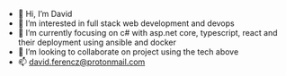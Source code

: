 - 👋 Hi, I’m David
- 👀 I’m interested in full stack web development and devops
- 🌱 I’m currently focusing on c# with asp.net core, typescript, react and their deployment using ansible and docker
- 💞️ I’m looking to collaborate on project using the tech above
- 📫 david.ferencz@protonmail.com
